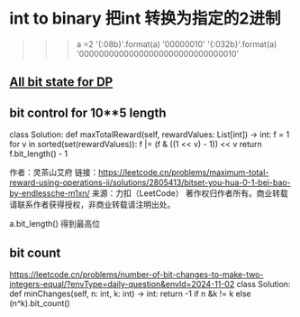 # int to binary 把int 转换为指定的2进制
>>> a =2
>>> '{:08b}'.format(a)
'00000010'
>>> '{:032b}'.format(a) 
'00000000000000000000000000000010'

## [All bit state for DP](https://wherby.github.io/code/algebra/all-submasks.html)


## bit control for 10**5 length
class Solution:
    def maxTotalReward(self, rewardValues: List[int]) -> int:
        f = 1
        for v in sorted(set(rewardValues)):
            f |= (f & ((1 << v) - 1)) << v
        return f.bit_length() - 1

作者：灵茶山艾府
链接：https://leetcode.cn/problems/maximum-total-reward-using-operations-ii/solutions/2805413/bitset-you-hua-0-1-bei-bao-by-endlessche-m1xn/
来源：力扣（LeetCode）
著作权归作者所有。商业转载请联系作者获得授权，非商业转载请注明出处。

a.bit_length() 得到最高位


##  bit count 
https://leetcode.cn/problems/number-of-bit-changes-to-make-two-integers-equal/?envType=daily-question&envId=2024-11-02
class Solution:
    def minChanges(self, n: int, k: int) -> int:
        return -1 if n &k != k else (n^k).bit_count()

